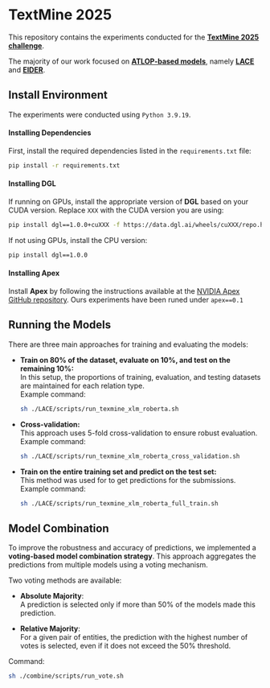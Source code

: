 # TextMine 2025 

This repository contains the experiments conducted for the **[TextMine 2025 challenge](https://www.kaggle.com/competitions/defi-text-mine-2025/)**. 


The majority of our work focused on **[ATLOP-based models](https://github.com/wzhouad/ATLOP/tree/main)**, namely **[LACE](https://github.com/LUMIA-Group/LACE/tree/main)** and **[EIDER](https://github.com/yiqingxyq/Eider/tree/main)**. 


## Install Environment

The experiments were conducted using `Python 3.9.19`.

#### Installing Dependencies
First, install the required dependencies listed in the `requirements.txt` file:
```bash
pip install -r requirements.txt
```

#### Installing DGL
If running on GPUs, install the appropriate version of **DGL** based on your CUDA version. Replace `XXX` with the CUDA version you are using:
```bash
pip install dgl==1.0.0+cuXXX -f https://data.dgl.ai/wheels/cuXXX/repo.html
```

If not using GPUs, install the CPU version:
```bash
pip install dgl==1.0.0
```

#### Installing Apex
Install **Apex** by following the instructions available at the [NVIDIA Apex GitHub repository](https://github.com/NVIDIA/apex). Ours experiments have been runed under `apex==0.1`


## Running the Models

There are three main approaches for training and evaluating the models:

- **Train on 80% of the dataset, evaluate on 10%, and test on the remaining 10%:**   
   In this setup, the proportions of training, evaluation, and testing datasets are maintained for each relation type.  
   Example command:
   ```bash
   sh ./LACE/scripts/run_texmine_xlm_roberta.sh
   ```

- **Cross-validation:**   
   This approach uses 5-fold cross-validation to ensure robust evaluation.   
   Example command:
   ```bash
   sh ./LACE/scripts/run_texmine_xlm_roberta_cross_validation.sh
   ```

- **Train on the entire training set and predict on the test set:**   
   This method was used for to get predictions for the submissions.   
   Example command:
   ```bash
   sh ./LACE/scripts/run_texmine_xlm_roberta_full_train.sh
   ```


## Model Combination

To improve the robustness and accuracy of predictions, we implemented a **voting-based model combination strategy**. This approach aggregates the predictions from multiple models using a voting mechanism.

Two voting methods are available:

- **Absolute Majority**:   
A prediction is selected only if more than 50% of the models made this prediction.

- **Relative Majority**:  
For a given pair of entities, the prediction with the highest number of votes is selected, even if it does not exceed the 50% threshold.


Command: 
   ```bash
   sh ./combine/scripts/run_vote.sh
   ```